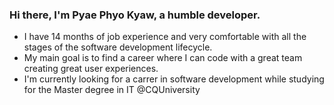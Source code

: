 ### Hi there, I'm Pyae Phyo Kyaw, a humble developer.

* I have 14 months of job experience and very comfortable with all the stages of the software development lifecycle. 
* My main goal is to find a career where I can code with a great team creating great user experiences. 
* I'm currently looking for a carrer in software development while studying for the Master degree in IT @CQUniversity

<!---
ppk-1996/ppk-1996 is a ✨ special ✨ repository because its `README.md` (this file) appears on your GitHub profile.
You can click the Preview link to take a look at your changes.
--->
